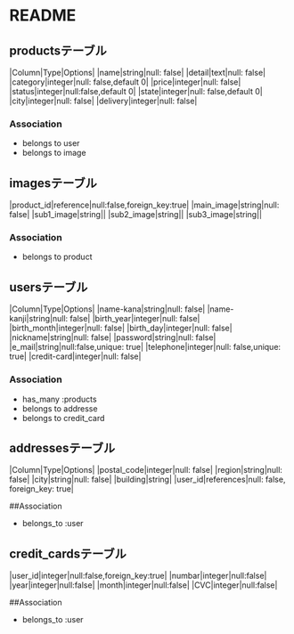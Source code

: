 # README

## productsテーブル
|Column|Type|Options|
|name|string|null: false|
|detail|text|null: false|
|category|integer|null: false,default 0|
|price|integer|null: false|
|status|integer|null:false,default 0|
|state|integer|null: false,default 0|
|city|integer|null: false|
|delivery|integer|null: false|

### Association
- belongs to user
- belongs to image


## imagesテーブル
|product_id|reference|null:false,foreign_key:true|
|main_image|string|null: false|
|sub1_image|string||
|sub2_image|string||
|sub3_image|string||

### Association
- belongs to product




## usersテーブル
|Column|Type|Options|
|name-kana|string|null: false|
|name-kanji|string|null: false|
|birth_year|integer|null: false|
|birth_month|integer|null: false|
|birth_day|integer|null: false|
|nickname|string|null: false|
|password|string|null: false|
|e_mail|string|null:false,unique: true|
|telephone|integer|null: false,unique: true|
|credit-card|integer|null: false|

### Association
- has_many :products
- belongs to addresse
- belongs to credit_card


## addressesテーブル
|Column|Type|Options|
|postal_code|integer|null: false|
|region|string|null: false|
|city|string|null: false|
|building|string|
|user_id|references|null: false, foreign_key: true|

##Association
- belongs_to :user​​


## credit_cardsテーブル
|user_id|integer|null:false,foreign_key:true|
|numbar|integer|null:false|
|year|integer|null:false|
|month|integer|null:false|
|CVC|integer|null:false|

##Association
- belongs_to :user​​